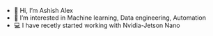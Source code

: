 - 👋 Hi, I’m Ashish Alex
- 👀 I’m interested in Machine learning, Data engineering, Automation
- 💻 I have recetly started working with Nvidia-Jetson Nano


<!---
ashish10alex/ashish10alex is a ✨ special ✨ repository because its `README.md` (this file) appears on your GitHub profile.
You can click the Preview link to take a look at your changes.
--->
